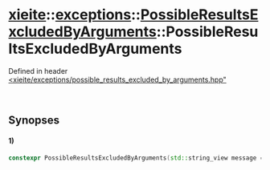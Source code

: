# [xieite](../../../../../../xieite.md)\:\:[exceptions](../../../../../../exceptions.md)\:\:[PossibleResultsExcludedByArguments](../../../../possible_results_excluded_by_arguments.md)\:\:PossibleResultsExcludedByArguments
Defined in header [<xieite/exceptions/possible_results_excluded_by_arguments.hpp"](../../../../../../../include/xieite/exceptions/possible_results_excluded_by_arguments.hpp)

&nbsp;

## Synopses
#### 1)
```cpp
constexpr PossibleResultsExcludedByArguments(std::string_view message = "") noexcept;
```
